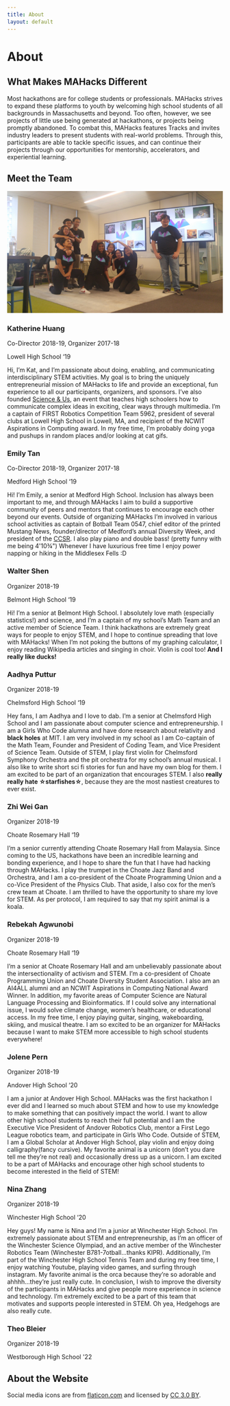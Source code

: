 ```yaml
---
title: About
layout: default
---
```


# About

## What Makes MAHacks Different

Most hackathons are for college students or professionals. MAHacks strives to expand these platforms to youth by welcoming high school students of all backgrounds in Massachusetts and beyond. Too often, however, we see projects of little use being generated at hackathons, or projects being promptly abandoned. To combat this, MAHacks features Tracks and invites industry leaders to present students with real-world problems. Through this, participants are able to tackle specific issues, and can continue their projects through our opportunities for mentorship, accelerators, and experiential learning.

## Meet the Team

![alt text](uwuhaccs.jpg "MAHacks Team 2018-19")

### Katherine Huang

Co-Director 2018-19, Organizer 2017-18

Lowell High School ‘19

Hi, I’m Kat, and I’m passionate about doing, enabling, and communicating interdisciplinary STEM activities. My goal is to bring the uniquely entrepreneurial mission of MAHacks to life and provide an exceptional, fun experience to all our participants, organizers, and sponsors. I’ve also founded [Science & Us](www.scienceandus.org), an event that teaches high schoolers how to communicate complex ideas in exciting, clear ways through multimedia. I’m a captain of FIRST Robotics Competition Team 5962, president of several clubs at Lowell High School in Lowell, MA, and recipient of the NCWIT Aspirations in Computing award. In my free time, I’m probably doing yoga and pushups in random places and/or looking at cat gifs. 

### Emily Tan

Co-Director 2018-19, Organizer 2017-18

Medford High School ‘19

Hi! I’m Emily, a senior at Medford High School. Inclusion has always been important to me, and through MAHacks I aim to build a supportive community of peers and mentors that continues to encourage each other beyond our events. Outside of organizing MAHacks I’m involved in various school activities as captain of Botball Team 0547, chief editor of the printed Mustang News, founder/director of Medford’s annual Diversity Week, and president of the [CCSR](www.medfordccsr.org). I also play piano and double bass! (pretty funny with me being 4'10¾") Whenever I have luxurious free time I enjoy power napping or hiking in the Middlesex Fells :D 

### Walter Shen

Organizer 2018-19

Belmont High School ‘19

Hi! I’m a senior at Belmont High School. I absolutely love math (especially statistics!) and science, and I’m a captain of my school’s Math Team and an active member of Science Team. I think hackathons are extremely great ways for people to enjoy STEM, and I hope to continue spreading that love with MAHacks! When I’m not poking the buttons of my graphing calculator, I enjoy reading Wikipedia articles and singing in choir. Violin is cool too! **And I really like ducks!**

### Aadhya Puttur

Organizer 2018-19

Chelmsford High School ‘19

Hey fans, I am Aadhya and I love to dab. I’m a senior at Chelmsford High School and I am passionate about computer science and entrepreneurship. I am a Girls Who Code alumna and have done research about relativity and **black holes** at MIT. I am very involved in my school as I am Co-captain of the Math Team, Founder and President of Coding Team, and Vice President of Science Team. Outside of STEM, I play first violin for Chelmsford Symphony Orchestra and the pit orchestra for my school’s annual musical. I also like to write short sci fi stories for fun and have my own blog for them. I am excited to be part of an organization that encourages STEM. I also **really really hate ☆starfishes☆**, because they are the most nastiest creatures to ever exist.

### Zhi Wei Gan	

Organizer 2018-19

Choate Rosemary Hall ‘19

I’m a senior currently attending Choate Rosemary Hall from Malaysia. Since coming to the US, hackathons have been an incredible learning and bonding experience, and I hope to share the fun that I have had hacking through MAHacks. I play the trumpet in the Choate Jazz Band and Orchestra, and I am a co-president of the Choate Programming Union and a co-Vice President of the Physics Club. That aside, I also cox for the men’s crew team at Choate. I am thrilled to have the opportunity to share my love for STEM. As per protocol, I am required to say that my spirit animal is a koala.

### Rebekah Agwunobi 

Organizer 2018-19

Choate Rosemary Hall ‘19

I’m a senior at Choate Rosemary Hall and am unbelievably passionate about the intersectionality of activism and STEM. I’m a co-president of Choate Programming Union and Choate Diversity Student Association. I also am an AI4ALL alumni and an NCWIT Aspirations in Computing National Award Winner. In addition, my favorite areas of Computer Science are Natural Language Processing and Bioinformatics. If I could solve any international issue, I would solve climate change, women’s healthcare, or educational access. In my free time, I enjoy playing guitar, singing, wakeboarding, skiing, and musical theatre.  I am so excited to be an organizer for MAHacks because I want to make STEM more accessible to high school students everywhere! 

### Jolene Pern

Organizer 2018-19

Andover High School ‘20

I am a junior at Andover High School. MAHacks was the first hackathon I ever did and I learned so much about STEM and how to use my knowledge to make something that can positively impact the world. I want to allow other high school students to reach their full potential and I am the Executive Vice President of Andover Robotics Club, mentor a First Lego League robotics team, and participate in Girls Who Code. Outside of STEM, I am a Global Scholar at Andover High School, play violin and enjoy doing calligraphy(fancy cursive). My favorite animal is a unicorn (don’t you dare tell me they’re not real) and occasionally dress up as a unicorn. I am excited to be a part of MAHacks and encourage other high school students to become interested in the field of STEM!

### Nina Zhang

Organizer 2018-19

Winchester High School ‘20

Hey guys! My name is Nina and I’m a junior at Winchester High School. I’m extremely passionate about STEM and entrepreneurship, as I’m an officer of the Winchester Science Olympiad, and an active member of the Winchester Robotics Team (Winchester B781-7otball…thanks KIPR). Additionally, I’m part of the Winchester High School Tennis Team and during my free time, I enjoy watching Youtube, playing video games, and surfing through instagram. My favorite animal is the orca because they’re so adorable and ahhhh…they’re just really cute. In conclusion, I wish to improve the diversity of the participants in MAHacks and give people more experience in science and technology. I’m extremely excited to be a part of this team that motivates and supports people interested in STEM. Oh yea, Hedgehogs are also really cute.  

### Theo Bleier

Organizer 2018-19

Westborough High School '22

## About the Website

Social media icons are from [flaticon.com](http://flaticon.com) and licensed by [CC 3.0 BY](http://creativecommons.org/licenses/by/3.0/).